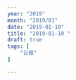 ```yaml
---
year: "2019"
month: "2019/01"
date: "2019-01-10"
title: "2019-01-10 "
draft: true
tags: [
    "日報"
]

---
```


